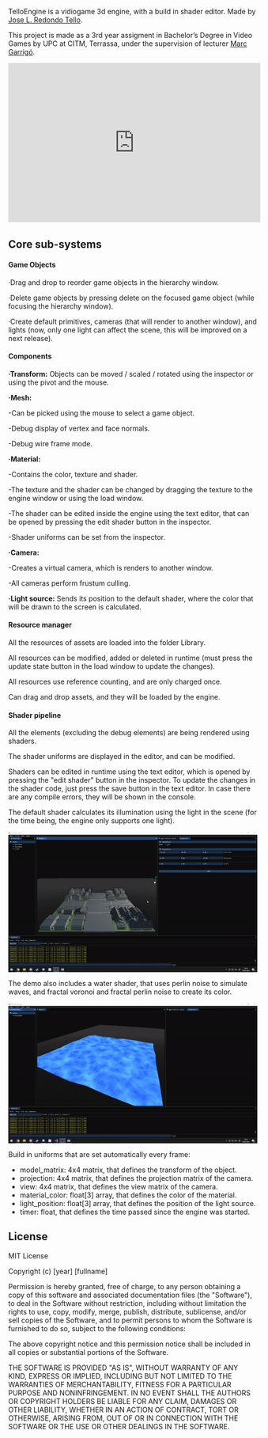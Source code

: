 TelloEngine is a vidiogame 3d engine, with a build in shader editor. Made by [Jose L. Redondo Tello](https://www.linkedin.com/in/jose-lu%C3%ADs-redondo-tello-44918b19b/).

This project is made as a 3rd year assigment in Bachelor’s Degree in Video Games by UPC at CITM, Terrassa, under the supervision of lecturer [Marc Garrigó](www.linkedin.com/in/mgarrigo/). 

<iframe width="510" height="322" src="https://www.youtube.com/embed/i57kImy2aYA" frameborder="0" allow="accelerometer; autoplay; clipboard-write; encrypted-media; gyroscope; picture-in-picture" allowfullscreen></iframe>

## Core sub-systems

#### Game Objects

·Drag and drop to reorder game objects in the hierarchy window.

·Delete game objects by pressing delete on the focused game object (while focusing the hierarchy window).

·Create default primitives, cameras (that will render to another window), and lights (now, only one light can affect the scene, this will be improved on a next release).



#### Components

**·Transform:** Objects can be moved / scaled / rotated using the inspector or using the pivot and the mouse.



**·Mesh:** 

-Can be picked using the mouse to select a game object.

-Debug display of vertex and face normals.

-Debug wire frame mode.



**·Material:** 

-Contains the color, texture and shader.

-The texture and the shader can be changed by dragging the texture to the engine window or using the load window.

-The shader can be edited inside the engine using the text editor, that can be opened by pressing the edit shader button in the inspector.

-Shader uniforms can be set from the inspector.



**·Camera:** 

-Creates a virtual camera, which is renders to another window.

-All cameras perform frustum culling.



**·Light source:** Sends its position to the default shader, where the color that will be drawn to the screen is calculated.



#### Resource manager

All the resources of assets are loaded into the folder Library.

All resources can be modified, added or deleted in runtime (must press the update state button in the load window to update the changes).

All resources use reference counting, and are only charged once.

Can drag and drop assets, and they will be loaded by the engine.



#### Shader pipeline

All the elements (excluding the debug elements) are being rendered using shaders.

The shader uniforms are displayed in the editor, and can be modified.

Shaders can be edited in runtime using the text editor, which is opened by pressing the "edit shader" button in the inspector. To update the changes in the shader code, just press the save button in the text editor. In case there are any compile errors, they will be shown in the console.

The default shader calculates its illumination using the light in the scene (for the time being, the engine only supports one light).

<img align="center" src="https://raw.githubusercontent.com/jose-tello/TelloEngine/main/docs/lightGif.gif" alt="this slowpoke moves" />

The demo also includes a water shader, that uses perlin noise to simulate waves, and fractal voronoi and fractal perlin noise to create its color.

<img align="center" src="https://raw.githubusercontent.com/jose-tello/TelloEngine/main/docs/waterGif.gif" alt="this slowpoke moves" />

Build in uniforms that are set automatically every frame:

- model_matrix: 4x4 matrix, that defines the transform of the object.
- projection: 4x4 matrix, that defines the projection matrix of the camera.
- view: 4x4 matrix, that defines the view matrix of the camera.
- material_color: float[3] array, that defines the color of the material.
- light_position: float[3] array, that defines the position of the light source.
- timer: float, that defines the time passed since the engine was started.



## License

MIT License

Copyright (c) [year] [fullname]

Permission is hereby granted, free of charge, to any person obtaining a copy
of this software and associated documentation files (the "Software"), to deal
in the Software without restriction, including without limitation the rights
to use, copy, modify, merge, publish, distribute, sublicense, and/or sell
copies of the Software, and to permit persons to whom the Software is
furnished to do so, subject to the following conditions:

The above copyright notice and this permission notice shall be included in all
copies or substantial portions of the Software.

THE SOFTWARE IS PROVIDED "AS IS", WITHOUT WARRANTY OF ANY KIND, EXPRESS OR
IMPLIED, INCLUDING BUT NOT LIMITED TO THE WARRANTIES OF MERCHANTABILITY,
FITNESS FOR A PARTICULAR PURPOSE AND NONINFRINGEMENT. IN NO EVENT SHALL THE
AUTHORS OR COPYRIGHT HOLDERS BE LIABLE FOR ANY CLAIM, DAMAGES OR OTHER
LIABILITY, WHETHER IN AN ACTION OF CONTRACT, TORT OR OTHERWISE, ARISING FROM,
OUT OF OR IN CONNECTION WITH THE SOFTWARE OR THE USE OR OTHER DEALINGS IN THE
SOFTWARE.
